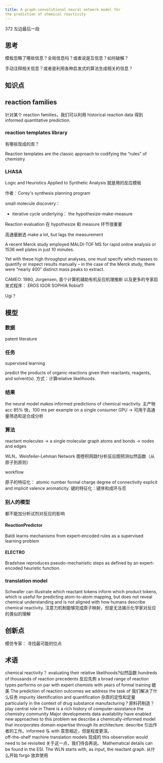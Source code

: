 ```yaml
---
title: A graph-convolutional neural network model for
the prediction of chemical reactivity
---
```


372 左边最后一段

## 思考

模板忽略了哪些信息？全局信息吗？或者说是互信息？如何破解？

手动注释相关信息？或者是利用各种启发式的算法生成相关的信息？

## 知识点

## reaction families

针对某个 reaction families，我们可以利用 historical reaction data 得到 informed quantitative prediction.

### reaction templates library

有哪些现成的库？

Reaction templates are the classic approach to codifying the “rules” of chemistry

### LHASA

Logic and Heuristics Applied to Synthetic Analysis 就是用的反应模板

作者：Corey's synthesis planning program

small molecule discovery：
- iterative cycle underlying： the hypothesize-make-measure 

Reaction evaluation 在 hypothesize 和 measure 环节很重要

高通量删选 make a lot, but lags the measurement  

A recent Merck study employed MALDI-TOF MS for rapid online analysis or 1536 well plates in just 10 minutes.

Yet with these high throughput analyses, one must specify which masses to quantify or inspect results manually – in the case of the Merck study, there were “nearly 400” distinct mass peaks to extract.


CAMEO: 1980, Jorgensen, 首个计算机辅助有机反应机理推断
以及更多的专家启发式程序：
EROS
IGOR
SOPHIA
Robia11

Ugi？

## 模型

### 数据

patent literature

### 任务

supervised learning

predict the products of organic reactions given their reactants, reagents, and solvent(s).
方式：计算relative likelihoods.

### 结果

the neural model makes informed predictions of chemical reactivity.
主产物 acc 85%
快，100 ms per example on a single consumer GPU -> 可用于高通量筛选和逆合成分析

### 算法

reactant molecules -> a single molecular graph
atoms and bonds -> nodes and edges

WLN，Weisfeiler-Lehman Network
图卷积网路f分析反应图预测似然函数（从原子到原则）

workflow

原子的特征化：
atomic number
formal charge
degree of connectivity
explicit and implicit valence
aromaticity.
键的特征化：键序和成环与否




### 别人的模型

都不能加分析试剂对反应的影响

#### ReactionPredictor
Baldi
learns mechanisms from expert-encoded rules as a supervised
learning problem

#### ELECTRO
Bradshaw
reproduces pseudo-mechanistic steps as defined by an expert-
encoded heuristic function.

### translation model
Schwaller
can illustrate which reactant tokens inform which product tokens, which is useful for predicting atom-to-atom mapping, but does not reveal chemical understanding and is not aligned with how humans describe chemical reactivity.
注意力机制能够完成原子映射，但是无法揭示化学家对反应的类似的理解


## 创新点

模仿专家：
寻找最可能的位点

## 术语

chemical reactivity？
evaluating their relative likelihoods?似然函数
hundreds of thousands of reaction precedents 反应先例
a broad range of reaction types
performs on par with expert chemists with years of formal training 媲美
The prediction of reaction outcomes
we address the task of 我们解决了什么任务
impurity identification and quantification 杂质的定性和定量
particularly in the context of drug substance manufacturing？原料药制造？
play central role in 
There is a rich history of computer-assistance
the chemistry community
Major developments
data availability
have enabled new approaches to this problem
we describe a chemically-informed model that incorporates
domain expertise through its architecture. describe 引出作者的工作。informed 与 with 意思相近，但是程度更深。  
off-the-shelf machine translation models 现成的
this observation would need to be revisited 关于这一点，我们待会再说。
Mathematical details can be found in the ESI.
The WLN starts with, as input, the reactant graph. 从什么开始
forgo 放弃使用

